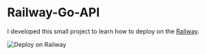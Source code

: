 # Railway-Go-API

I developed this small project to learn how to deploy on the [Railway](https://railway.app/).

![Deploy on Railway](https://railway.app/button.svg)

